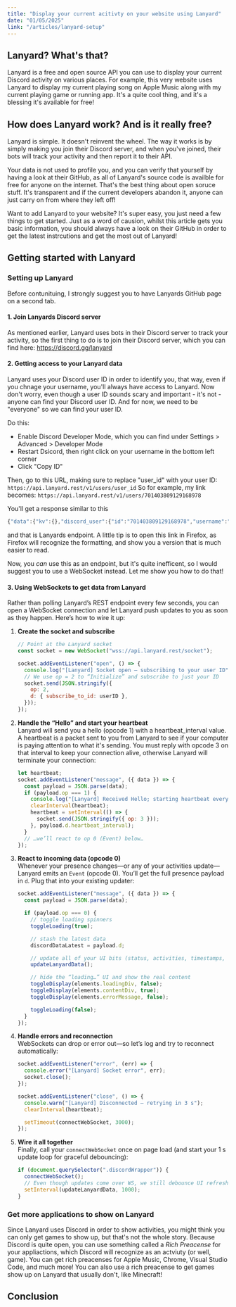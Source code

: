 ```yaml
---
title: "Display your current acitivty on your website using Lanyard"
date: "01/05/2025"
link: "/articles/lanyard-setup"
---
```


## Lanyard? What's that?

Lanyard is a free and open source API you can use to display your current Discord activity on various places. For example, this very website uses Lanyard to display my current playing song on Apple Music along with my current playing game or running app. It's a quite cool thing, and it's a blessing it's available for free!

## How does Lanyard work? And is it really free?

Lanyard is simple. It doesn't reinvent the wheel. The way it works is by simply making you join their Discord server, and when you've joined, their bots will track your activity and then report it to their API. 

Your data is not used to profile you, and you can verify that yourself by having a look at their GitHub, as all of Lanyard's source code is availble for free for anyone on the internet. That's the best thing about open soruce stuff. It's transparent and if the current developers abandon it, anyone can just carry on from where they left off!

Want to add Lanyard to your website? It's super easy, you just need a few things to get started.
Just as a word of causion, whilst this article gets you basic information, you should always have a look on their GitHub in order to get the latest instrcutions and get the most out of Lanyard!

## Getting started with Lanyard

### Setting up Lanyard

Before contunituing, I strongly suggest you to have Lanyards GitHub page on a second tab.

#### 1. Join Lanyards Discord server

As mentioned earlier, Lanyard uses bots in their Discord server to track your activity, so the first thing to do is to join their Discord server, which you can find here: https://discord.gg/lanyard

#### 2. Getting access to your Lanyard data

Lanyard uses your Discord user ID in order to identify you, that way, even if you chnage your username, you'll always have access to Lanyard. Now don't worry, even though a user ID sounds scary and important - it's not - anyone can find your Discord user ID. And for now, we need to be "everyone" so we can find your user ID. 

Do this:
- Enable Discord Developer Mode, which you can find under Settings > Advanced > Developer Mode
- Restart Dsicord, then right click on your username in the bottom left corner
- Click "Copy ID"

Then, go to this URL, making sure to replace "user_id" with your user ID:
```https://api.lanyard.rest/v1/users/user_id```
So for example, my link becomes:
```https://api.lanyard.rest/v1/users/701403809129168978```

You'll get a response similar to this 

   ```js
   {"data":{"kv":{},"discord_user":{"id":"701403809129168978","username":"actuallyaridan","avatar":"e6063f974a29c63af6e09bc96b8c12f0","discriminator":"0","clan":null,"avatar_decoration_data":null,"bot":false,"global_name":"aridan","primary_guild":null,"collectibles":null,"display_name":"aridan","public_flags":64},"activities":[{"id":"131609d86c0fb99","name":"Visual Studio Code","type":0,"state":"Workspace: actuallyaridan.github.io","details":"Editing lanyard-setup.md","timestamps":{"start":1746127463362},"assets":{"large_image":"1359299128655347824","large_text":"Editing a MARKDOWN file","small_image":"1359299466493956258","small_text":"Visual Studio Code"},"application_id":"383226320970055681","created_at":1746130323457},{"id":"958cefcffebd0a48","name":"Apple Music","type":2,"state":"Meghan Trainor","session_id":"5f0751d198dee89be9efe7d802a84dcf","details":"No Excuses","timestamps":{"start":1746130326759,"end":1746130478759},"assets":{"large_image":"mp:external/rajo2bMzZNQy5NuR2wlOe-ir4uMGYZIgaoQC8QHUX3A/https/is1-ssl.mzstatic.com/image/thumb/Music125/v4/a5/9c/b7/a59cb74b-9432-a572-8e26-ce5bf20340ba/886448570417.jpg/100x100bb.jpg","large_text":"TREAT MYSELF (DELUXE)"},"application_id":"773825528921849856","created_at":1746130334392,"buttons":["Play on Apple Music","Search on Spotify"]}],"discord_status":"online","active_on_discord_web":false,"active_on_discord_desktop":true,"active_on_discord_mobile":false,"active_on_discord_embedded":false,"listening_to_spotify":false,"spotify":null},"success":true}
   ```

and that is Lanyards endpoint. A little tip is to open this link in Firefox, as Firefox will recognize the formatting, and show you a version that is much easier to read. 

Now, you *can* use this as an endpoint, but it's quite inefficent, so I would suggest you to use a WebSocket instead. Let me show you how to do that!

#### 3. Using WebSockets to get data from Lanyard

Rather than polling Lanyard’s REST endpoint every few seconds, you can open a WebSocket connection and let Lanyard push updates to you as soon as they happen. Here’s how to wire it up:

1. **Create the socket and subscribe**  
   ```js
   // Point at the Lanyard socket
   const socket = new WebSocket("wss://api.lanyard.rest/socket");

   socket.addEventListener("open", () => {
     console.log("[Lanyard] Socket open – subscribing to your user ID");
     // We use op = 2 to “Initialize” and subscribe to just your ID
     socket.send(JSON.stringify({
       op: 2,
       d: { subscribe_to_id: userID },
     }));
   });
   ```

2. **Handle the “Hello” and start your heartbeat**  
   Lanyard will send you a hello (opcode 1) with a heartbeat_interval value. A heartbeat is a packet sent to you from Lanyard to see if your computer is paying attention to what it's sending. You must reply with opcode 3 on that interval to keep your connection alive, otherwise Lanyard will terminate your connection:
   ```js
   let heartbeat;
   socket.addEventListener("message", ({ data }) => {
     const payload = JSON.parse(data);
     if (payload.op === 1) {
       console.log("[Lanyard] Received Hello; starting heartbeat every", payload.d.heartbeat_interval, "ms");
       clearInterval(heartbeat);
       heartbeat = setInterval(() => {
         socket.send(JSON.stringify({ op: 3 }));
       }, payload.d.heartbeat_interval);
     }
     // …we’ll react to op 0 (Event) below…
   });
   ```

3. **React to incoming data (opcode 0)**  
   Whenever your presence changes—or any of your activities update—Lanyard emits an `Event` (opcode 0). You’ll get the full presence payload in `d`. Plug that into your existing updater:
   ```js
   socket.addEventListener("message", ({ data }) => {
     const payload = JSON.parse(data);

     if (payload.op === 0) {
       // toggle loading spinners
       toggleLoading(true);

       // stash the latest data
       discordDataLatest = payload.d;

       // update all of your UI bits (status, activities, timestamps, etc.)
       updateLanyardData();

       // hide the “loading…” UI and show the real content
       toggleDisplay(elements.loadingDiv, false);
       toggleDisplay(elements.contentDiv, true);
       toggleDisplay(elements.errorMessage, false);

       toggleLoading(false);
     }
   });
   ```

4. **Handle errors and reconnection**  
   WebSockets can drop or error out—so let’s log and try to reconnect automatically:
   ```js
   socket.addEventListener("error", (err) => {
     console.error("[Lanyard] Socket error", err);
     socket.close();
   });

   socket.addEventListener("close", () => {
     console.warn("[Lanyard] Disconnected – retrying in 3 s");
     clearInterval(heartbeat);

     setTimeout(connectWebSocket, 3000);
   });
   ```

5. **Wire it all together**  
   Finally, call your `connectWebSocket` once on page load (and start your 1 s update loop for graceful debouncing):
   ```js
   if (document.querySelector(".discordWrapper")) {
     connectWebSocket();
     // Even though updates come over WS, we still debounce UI refreshes
     setInterval(updateLanyardData, 1000);
   }
   ```


### Get more applications to show on Lanyard

Since Lanyard uses Discord in order to show activities, you might think you can only get games to show up, but that's not the whole story. Because Discord is quite open, you can use something called a *Rich Preacense* for your appliactions, which Discord will recognize as an actviuty (or well, game). You can get rich preacenses for Apple Music, Chrome, Visual Studio Code, and much more! You can also use a rich preacense to get games show up on Lanyard that usually don't, like Minecraft!

 
## Conclusion


